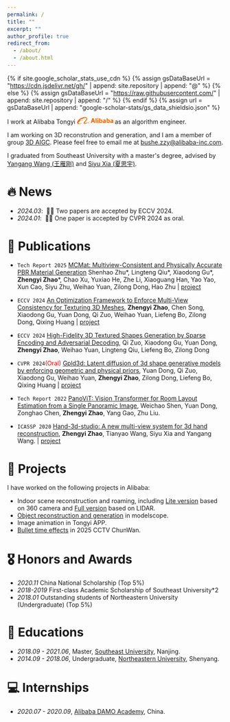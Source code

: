 ```yaml
---
permalink: /
title: ""
excerpt: ""
author_profile: true
redirect_from: 
  - /about/
  - /about.html
---
```


{% if site.google_scholar_stats_use_cdn %}
{% assign gsDataBaseUrl = "https://cdn.jsdelivr.net/gh/" | append: site.repository | append: "@" %}
{% else %}
{% assign gsDataBaseUrl = "https://raw.githubusercontent.com/" | append: site.repository | append: "/" %}
{% endif %}
{% assign url = gsDataBaseUrl | append: "google-scholar-stats/gs_data_shieldsio.json" %}

<span class='anchor' id='about-me'></span>


I work at Alibaba Tongyi <img src='./images/alibaba.png' style='width: 6em;'> as an algorithm engineer. 

I am working on 3D reconstrution and generation, and I am a member of group [3D AIGC](https://github.com/aigc3d). Please feel free to email me at [bushe.zzy@alibaba-inc.com](bushe.zzy@alibaba-inc.com).

I graduated from Southeast University with a master's degree, advised by [Yangang Wang (王雁刚)](https://www.yangangwang.com/) and [Siyu Xia (夏思宇)](https://www.siyuxia.com/). 


# 🔥 News
- *2024.03*: &nbsp;🎉🎉 Two papers are accepted by ECCV 2024. 
- *2024.01*: &nbsp;🎉🎉 One paper is accepted by CVPR 2024 as oral. 

# 📝 Publications 

- `Tech Report 2025` [MCMat: Multiview-Consistent and Physically Accurate PBR Material Generation](https://arxiv.org/abs/2412.14148) Shenhao Zhu*, Lingteng Qiu*, Xiaodong Gu*, **Zhengyi Zhao***, Chao Xu, Yuxiao He, Zhe Li, Xiaoguang Han, Yao Yao, Xun Cao, Siyu Zhu, Weihao Yuan, Zilong Dong, Hao Zhu \| [project](https://lingtengqiu.github.io/2024/MCMat/)

- `ECCV 2024` [An Optimization Framework to Enforce Multi-View Consistency for Texturing 3D Meshes](https://arxiv.org/abs/2403.15559), **Zhengyi Zhao**, Chen Song, Xiaodong Gu, Yuan Dong, Qi Zuo, Weihao Yuan, Liefeng Bo, Zilong Dong, Qixing Huang \| [project](https://aigc3d.github.io/ConsistenTex/)

- `ECCV 2024` [High-Fidelity 3D Textured Shapes Generation by Sparse Encoding and Adversarial Decoding](https://eccv.ecva.net/virtual/2024/poster/577), Qi Zuo, Xiaodong Gu, Yuan Dong, **Zhengyi Zhao**, Weihao Yuan, Lingteng Qiu, Liefeng Bo, Zilong Dong

- `CVPR 2024`<span style="color:red">(Oral)</span> [Gpld3d: Latent diffusion of 3d shape generative models by enforcing geometric and physical priors](https://openaccess.thecvf.com/content/CVPR2024/papers/Dong_GPLD3D_Latent_Diffusion_of_3D_Shape_Generative_Models_by_Enforcing_CVPR_2024_paper.pdf), Yuan Dong, Qi Zuo, Xiaodong Gu, Weihao Yuan, **Zhengyi Zhao**, Zilong Dong, Liefeng Bo, Qixing Huang \| [project](https://aigc3d.github.io/GPLD3D/)

- `Tech Report 2022` [PanoViT: Vision Transformer for Room Layout Estimation from a Single Panoramic Image](https://arxiv.org/abs/2212.12156), Weichao Shen, Yuan Dong, Zonghao Chen, **Zhengyi Zhao**, Yang Gao, Zhu Liu. 
- `ICASSP 2020` [Hand-3d-studio: A new multi-view system for 3d hand reconstruction](https://www.yangangwang.com/papers/icassp2020-hand3dstudio/ZHAO-H3D-2020-02.pdf), **Zhengyi Zhao**, Tianyao Wang, Siyu Xia and Yangang Wang. \| [project](https://www.yangangwang.com/papers/icassp2020-hand3dstudio/ZHAO-H3S-2020-02.html)

# 💾 Projects
I have worked on the following projects in Alibaba:
- Indoor scene reconstruction and roaming, including [Lite version](https://lyj.alibaba.com/#/) based on 360 camera and [Full version](https://www.holoworld.com.cn/)  based on LIDAR.
- [Object reconstruction and generation](https://modelscope.cn/studios/lelolul/3D_AIGC) in modelscope.
- Image animation in Tongyi APP.
- [Bullet time effects](https://www.bilibili.com/video/BV17KFhegEDn/?spm_id_from=333.788.recommend_more_video.0) in 2025 CCTV ChunWan.

# 🎖 Honors and Awards
- *2020.11*  China National Scholarship (Top 5%)
- *2018-2019*  First-class Academic Scholarship of Southeast University*2
- *2018.01*  Outstanding students of Northeastern University (Undergraduate) (Top 5%)

# 📖 Educations
- *2018.09 - 2021.06*, Master, [Southeast University](https://www.seu.edu.cn), Nanjing.
- *2014.09 - 2018.06*, Undergraduate, [Northeastern University](https://www.neu.edu.cn), Shenyang.


# 💻 Internships
- *2020.07 - 2020.09*, [Alibaba DAMO Academy](https://damo.alibaba.com/), China.